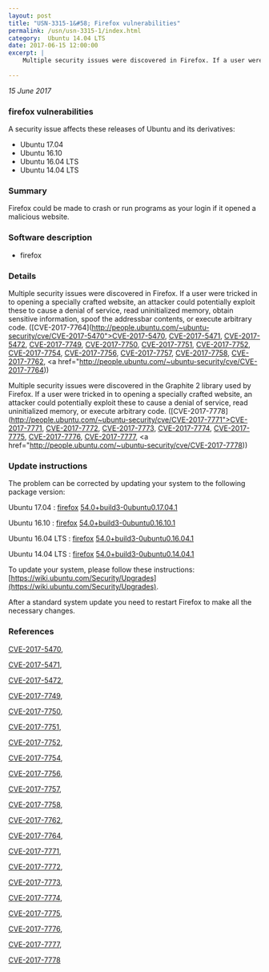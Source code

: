 ```yaml
---
layout: post
title: "USN-3315-1&#58; Firefox vulnerabilities"
permalink: /usn/usn-3315-1/index.html
category:  Ubuntu 14.04 LTS
date: 2017-06-15 12:00:00
excerpt: |
    Multiple security issues were discovered in Firefox. If a user were tricked in to opening a specially crafted website, an attacker could potentially exploit these to cause a denial of service, read uninitialized memory, obtain sensitive information, spoof the addressbar contents, or execute arbitrary code. ([CVE-2017-7764](http://people.ubuntu.com/~ubuntu-security/cve/CVE-2017-5470">CVE-2017-5470</a>, <a href="http://people.ubuntu.com/~ubuntu-security/cve/CVE-2017-5471">CVE-2017-5471</a>, <a href="http://people.ubuntu.com/~ubuntu-security/cve/CVE-2017-5472">CVE-2017-5472</a>, <a href="http://people.ubuntu.com/~ubuntu-security/cve/CVE-2017-7749">CVE-2017-7749</a>, <a href="http://people.ubuntu.com/~ubuntu-security/cve/CVE-2017-7750">CVE-2017-7750</a>, <a href="http://people.ubuntu.com/~ubuntu-security/cve/CVE-2017-7751">CVE-2017-7751</a>, <a href="http://people.ubuntu.com/~ubuntu-security/cve/CVE-2017-7752">CVE-2017-7752</a>, <a href="http://people.ubuntu.com/~ubuntu-security/cve/CVE-2017-7754">CVE-2017-7754</a>, <a href="http://people.ubuntu.com/~ubuntu-security/cve/CVE-2017-7756">CVE-2017-7756</a>, <a href="http://people.ubuntu.com/~ubuntu-security/cve/CVE-2017-7757">CVE-2017-7757</a>, <a href="http://people.ubuntu.com/~ubuntu-security/cve/CVE-2017-7758">CVE-2017-7758</a>, <a href="http://people.ubuntu.com/~ubuntu-security/cve/CVE-2017-7762">CVE-2017-7762</a>, <a href="http://people.ubuntu.com/~ubuntu-security/cve/CVE-2017-7764))
    
--- 
```

 
 

*15 June 2017*

### firefox vulnerabilities

A security issue affects these releases of Ubuntu and its derivatives:

* Ubuntu 17.04
* Ubuntu 16.10
* Ubuntu 16.04 LTS
* Ubuntu 14.04 LTS

### Summary

Firefox could be made to crash or run programs as your login if it opened a malicious website.

### Software description

* firefox 

### Details

Multiple security issues were discovered in Firefox. If a user were tricked in to opening a specially crafted website, an attacker could potentially exploit these to cause a denial of service, read uninitialized memory, obtain sensitive information, spoof the addressbar contents, or execute arbitrary code. ([CVE-2017-7764](http://people.ubuntu.com/~ubuntu-security/cve/CVE-2017-5470">CVE-2017-5470</a>, <a href="http://people.ubuntu.com/~ubuntu-security/cve/CVE-2017-5471">CVE-2017-5471</a>, <a href="http://people.ubuntu.com/~ubuntu-security/cve/CVE-2017-5472">CVE-2017-5472</a>, <a href="http://people.ubuntu.com/~ubuntu-security/cve/CVE-2017-7749">CVE-2017-7749</a>, <a href="http://people.ubuntu.com/~ubuntu-security/cve/CVE-2017-7750">CVE-2017-7750</a>, <a href="http://people.ubuntu.com/~ubuntu-security/cve/CVE-2017-7751">CVE-2017-7751</a>, <a href="http://people.ubuntu.com/~ubuntu-security/cve/CVE-2017-7752">CVE-2017-7752</a>, <a href="http://people.ubuntu.com/~ubuntu-security/cve/CVE-2017-7754">CVE-2017-7754</a>, <a href="http://people.ubuntu.com/~ubuntu-security/cve/CVE-2017-7756">CVE-2017-7756</a>, <a href="http://people.ubuntu.com/~ubuntu-security/cve/CVE-2017-7757">CVE-2017-7757</a>, <a href="http://people.ubuntu.com/~ubuntu-security/cve/CVE-2017-7758">CVE-2017-7758</a>, <a href="http://people.ubuntu.com/~ubuntu-security/cve/CVE-2017-7762">CVE-2017-7762</a>, <a href="http://people.ubuntu.com/~ubuntu-security/cve/CVE-2017-7764))

Multiple security issues were discovered in the Graphite 2 library used by Firefox. If a user were tricked in to opening a specially crafted website, an attacker could potentially exploit these to cause a denial of service, read uninitialized memory, or execute arbitrary code. ([CVE-2017-7778](http://people.ubuntu.com/~ubuntu-security/cve/CVE-2017-7771">CVE-2017-7771</a>, <a href="http://people.ubuntu.com/~ubuntu-security/cve/CVE-2017-7772">CVE-2017-7772</a>, <a href="http://people.ubuntu.com/~ubuntu-security/cve/CVE-2017-7773">CVE-2017-7773</a>, <a href="http://people.ubuntu.com/~ubuntu-security/cve/CVE-2017-7774">CVE-2017-7774</a>, <a href="http://people.ubuntu.com/~ubuntu-security/cve/CVE-2017-7775">CVE-2017-7775</a>, <a href="http://people.ubuntu.com/~ubuntu-security/cve/CVE-2017-7776">CVE-2017-7776</a>, <a href="http://people.ubuntu.com/~ubuntu-security/cve/CVE-2017-7777">CVE-2017-7777</a>, <a href="http://people.ubuntu.com/~ubuntu-security/cve/CVE-2017-7778)) 

### Update instructions

The problem can be corrected by updating your system to the following package version:

Ubuntu 17.04
 : [firefox](https://launchpad.net/ubuntu/+source/firefox) <span> [54.0+build3-0ubuntu0.17.04.1](https://launchpad.net/ubuntu/+source/firefox/54.0+build3-0ubuntu0.17.04.1) </span> 

Ubuntu 16.10
 : [firefox](https://launchpad.net/ubuntu/+source/firefox) <span> [54.0+build3-0ubuntu0.16.10.1](https://launchpad.net/ubuntu/+source/firefox/54.0+build3-0ubuntu0.16.10.1) </span> 

Ubuntu 16.04 LTS
 : [firefox](https://launchpad.net/ubuntu/+source/firefox) <span> [54.0+build3-0ubuntu0.16.04.1](https://launchpad.net/ubuntu/+source/firefox/54.0+build3-0ubuntu0.16.04.1) </span> 

Ubuntu 14.04 LTS
 : [firefox](https://launchpad.net/ubuntu/+source/firefox) <span> [54.0+build3-0ubuntu0.14.04.1](https://launchpad.net/ubuntu/+source/firefox/54.0+build3-0ubuntu0.14.04.1) </span> 

To update your system, please follow these instructions: [https://wiki.ubuntu.com/Security/Upgrades](https://wiki.ubuntu.com/Security/Upgrades).

After a standard system update you need to restart Firefox to make all the necessary changes. 

### References

 
 [CVE-2017-5470](http://people.ubuntu.com/~ubuntu-security/cve/CVE-2017-5470), 

 [CVE-2017-5471](http://people.ubuntu.com/~ubuntu-security/cve/CVE-2017-5471), 

 [CVE-2017-5472](http://people.ubuntu.com/~ubuntu-security/cve/CVE-2017-5472), 

 [CVE-2017-7749](http://people.ubuntu.com/~ubuntu-security/cve/CVE-2017-7749), 

 [CVE-2017-7750](http://people.ubuntu.com/~ubuntu-security/cve/CVE-2017-7750), 

 [CVE-2017-7751](http://people.ubuntu.com/~ubuntu-security/cve/CVE-2017-7751), 

 [CVE-2017-7752](http://people.ubuntu.com/~ubuntu-security/cve/CVE-2017-7752), 

 [CVE-2017-7754](http://people.ubuntu.com/~ubuntu-security/cve/CVE-2017-7754), 

 [CVE-2017-7756](http://people.ubuntu.com/~ubuntu-security/cve/CVE-2017-7756), 

 [CVE-2017-7757](http://people.ubuntu.com/~ubuntu-security/cve/CVE-2017-7757), 

 [CVE-2017-7758](http://people.ubuntu.com/~ubuntu-security/cve/CVE-2017-7758), 

 [CVE-2017-7762](http://people.ubuntu.com/~ubuntu-security/cve/CVE-2017-7762), 

 [CVE-2017-7764](http://people.ubuntu.com/~ubuntu-security/cve/CVE-2017-7764), 

 [CVE-2017-7771](http://people.ubuntu.com/~ubuntu-security/cve/CVE-2017-7771), 

 [CVE-2017-7772](http://people.ubuntu.com/~ubuntu-security/cve/CVE-2017-7772), 

 [CVE-2017-7773](http://people.ubuntu.com/~ubuntu-security/cve/CVE-2017-7773), 

 [CVE-2017-7774](http://people.ubuntu.com/~ubuntu-security/cve/CVE-2017-7774), 

 [CVE-2017-7775](http://people.ubuntu.com/~ubuntu-security/cve/CVE-2017-7775), 

 [CVE-2017-7776](http://people.ubuntu.com/~ubuntu-security/cve/CVE-2017-7776), 

 [CVE-2017-7777](http://people.ubuntu.com/~ubuntu-security/cve/CVE-2017-7777), 

 [CVE-2017-7778](http://people.ubuntu.com/~ubuntu-security/cve/CVE-2017-7778)
 

